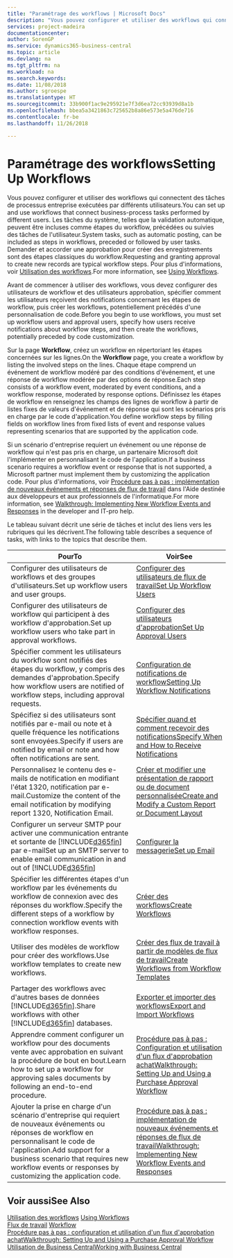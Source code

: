 ```yaml
---
title: "Paramétrage des workflows | Microsoft Docs"
description: "Vous pouvez configurer et utiliser des workflows qui connectent des tâches de processus entreprise exécutées par différents utilisateurs. Les tâches du système, telles que la validation automatique, peuvent être incluses comme étapes du workflow, précédées ou suivies des tâches de l'utilisateur. Demander et accorder une approbation pour créer des enregistrements sont des étapes classiques du workflow."
services: project-madeira
documentationcenter: 
author: SorenGP
ms.service: dynamics365-business-central
ms.topic: article
ms.devlang: na
ms.tgt_pltfrm: na
ms.workload: na
ms.search.keywords: 
ms.date: 11/08/2018
ms.author: sgroespe
ms.translationtype: HT
ms.sourcegitcommit: 33b900f1ac9e295921e7f3d6ea72cc93939d8a1b
ms.openlocfilehash: bbea5a3421863c725652b8a86e573e5a476de716
ms.contentlocale: fr-be
ms.lasthandoff: 11/26/2018

---
```

# <a name="setting-up-workflows"></a><span data-ttu-id="8be49-105">Paramétrage des workflows</span><span class="sxs-lookup"><span data-stu-id="8be49-105">Setting Up Workflows</span></span>
<span data-ttu-id="8be49-106">Vous pouvez configurer et utiliser des workflows qui connectent des tâches de processus entreprise exécutées par différents utilisateurs.</span><span class="sxs-lookup"><span data-stu-id="8be49-106">You can set up and use workflows that connect business-process tasks performed by different users.</span></span> <span data-ttu-id="8be49-107">Les tâches du système, telles que la validation automatique, peuvent être incluses comme étapes du workflow, précédées ou suivies des tâches de l'utilisateur.</span><span class="sxs-lookup"><span data-stu-id="8be49-107">System tasks, such as automatic posting, can be included as steps in workflows, preceded or followed by user tasks.</span></span> <span data-ttu-id="8be49-108">Demander et accorder une approbation pour créer des enregistrements sont des étapes classiques du workflow.</span><span class="sxs-lookup"><span data-stu-id="8be49-108">Requesting and granting approval to create new records are typical workflow steps.</span></span> <span data-ttu-id="8be49-109">Pour plus d'informations, voir [Utilisation des workflows](across-use-workflows.md).</span><span class="sxs-lookup"><span data-stu-id="8be49-109">For more information, see [Using Workflows](across-use-workflows.md).</span></span>  

 <span data-ttu-id="8be49-110">Avant de commencer à utiliser des workflows, vous devez configurer des utilisateurs de workflow et des utilisateurs approbation, spécifier comment les utilisateurs reçoivent des notifications concernant les étapes de workflow, puis créer les workflows, potentiellement précédés d'une personnalisation de code.</span><span class="sxs-lookup"><span data-stu-id="8be49-110">Before you begin to use workflows, you must set up workflow users and approval users, specify how users receive notifications about workflow steps, and then create the workflows, potentially preceded by code customization.</span></span>  

 <span data-ttu-id="8be49-111">Sur la page **Workflow**, créez un workflow en répertoriant les étapes concernées sur les lignes.</span><span class="sxs-lookup"><span data-stu-id="8be49-111">On the **Workflow** page, you create a workflow by listing the involved steps on the lines.</span></span> <span data-ttu-id="8be49-112">Chaque étape comprend un événement de workflow modéré par des conditions d'événement, et une réponse de workflow modérée par des options de réponse.</span><span class="sxs-lookup"><span data-stu-id="8be49-112">Each step consists of a workflow event, moderated by event conditions, and a workflow response, moderated by response options.</span></span> <span data-ttu-id="8be49-113">Définissez les étapes de workflow en renseignez les champs des lignes de workflow à partir de listes fixes de valeurs d'événement et de réponse qui sont les scénarios pris en charge par le code d'application.</span><span class="sxs-lookup"><span data-stu-id="8be49-113">You define workflow steps by filling fields on workflow lines from fixed lists of event and response values representing scenarios that are supported by the application code.</span></span>  

 <span data-ttu-id="8be49-114">Si un scénario d'entreprise requiert un événement ou une réponse de workflow qui n'est pas pris en charge, un partenaire Microsoft doit l'implémenter en personnalisant le code de l'application.</span><span class="sxs-lookup"><span data-stu-id="8be49-114">If a business scenario requires a workflow event or response that is not supported, a Microsoft partner must implement them by customizing the application code.</span></span> <span data-ttu-id="8be49-115">Pour plus d'informations, voir [Procédure pas à pas : implémentation de nouveaux événements et réponses de flux de travail](/dynamics-nav/Walkthrough--Implementing-New-Workflow-Events-and-Responses) dans l'Aide destinée aux développeurs et aux professionnels de l'informatique.</span><span class="sxs-lookup"><span data-stu-id="8be49-115">For more information, see [Walkthrough: Implementing New Workflow Events and Responses](/dynamics-nav/Walkthrough--Implementing-New-Workflow-Events-and-Responses) in the developer and IT-pro help.</span></span>

 <span data-ttu-id="8be49-116">Le tableau suivant décrit une série de tâches et inclut des liens vers les rubriques qui les décrivent.</span><span class="sxs-lookup"><span data-stu-id="8be49-116">The following table describes a sequence of tasks, with links to the topics that describe them.</span></span>  

|<span data-ttu-id="8be49-117">**Pour**</span><span class="sxs-lookup"><span data-stu-id="8be49-117">**To**</span></span>|<span data-ttu-id="8be49-118">**Voir**</span><span class="sxs-lookup"><span data-stu-id="8be49-118">**See**</span></span>|  
|------------|-------------|  
|<span data-ttu-id="8be49-119">Configurer des utilisateurs de workflows et des groupes d'utilisateurs.</span><span class="sxs-lookup"><span data-stu-id="8be49-119">Set up workflow users and user groups.</span></span>|[<span data-ttu-id="8be49-120">Configurer des utilisateurs de flux de travail</span><span class="sxs-lookup"><span data-stu-id="8be49-120">Set Up Workflow Users</span></span>](across-how-to-set-up-workflow-users.md)|  
|<span data-ttu-id="8be49-121">Configurer des utilisateurs de workflow qui participent à des workflow d'approbation.</span><span class="sxs-lookup"><span data-stu-id="8be49-121">Set up workflow users who take part in approval workflows.</span></span>|[<span data-ttu-id="8be49-122">Configurer des utilisateurs d'approbation</span><span class="sxs-lookup"><span data-stu-id="8be49-122">Set Up Approval Users</span></span>](across-how-to-set-up-approval-users.md)|  
|<span data-ttu-id="8be49-123">Spécifier comment les utilisateurs du workflow sont notifiés des étapes du workflow, y compris des demandes d'approbation.</span><span class="sxs-lookup"><span data-stu-id="8be49-123">Specify how workflow users are notified of workflow steps, including approval requests.</span></span>|[<span data-ttu-id="8be49-124">Configuration de notifications de workflow</span><span class="sxs-lookup"><span data-stu-id="8be49-124">Setting Up Workflow Notifications</span></span>](across-setting-up-workflow-notifications.md)|  
|<span data-ttu-id="8be49-125">Spécifiez si des utilisateurs sont notifiés par e-mail ou note et à quelle fréquence les notifications sont envoyées.</span><span class="sxs-lookup"><span data-stu-id="8be49-125">Specify if users are notified by email or note and how often notifications are sent.</span></span>|[<span data-ttu-id="8be49-126">Spécifier quand et comment recevoir des notifications</span><span class="sxs-lookup"><span data-stu-id="8be49-126">Specify When and How to Receive Notifications</span></span>](across-how-to-specify-when-and-how-to-receive-notifications.md)|  
|<span data-ttu-id="8be49-127">Personnalisez le contenu des e-mails de notification en modifiant l'état 1320, notification par e-mail.</span><span class="sxs-lookup"><span data-stu-id="8be49-127">Customize the content of the email notification by modifying report 1320, Notification Email.</span></span>|[<span data-ttu-id="8be49-128">Créer et modifier une présentation de rapport ou de document personnalisée</span><span class="sxs-lookup"><span data-stu-id="8be49-128">Create and Modify a Custom Report or Document Layout</span></span>](ui-how-create-custom-report-layout.md)|  
|<span data-ttu-id="8be49-129">Configurer un serveur SMTP pour activer une communication entrante et sortante de [!INCLUDE[d365fin](includes/d365fin_md.md)] par e-mail</span><span class="sxs-lookup"><span data-stu-id="8be49-129">Set up an SMTP server to enable email communication in and out of [!INCLUDE[d365fin](includes/d365fin_md.md)]</span></span>|[<span data-ttu-id="8be49-130">Configurer la messagerie</span><span class="sxs-lookup"><span data-stu-id="8be49-130">Set up Email</span></span>](admin-how-setup-email.md)|
|<span data-ttu-id="8be49-131">Spécifier les différentes étapes d'un workflow par les événements du workflow de connexion avec des réponses du workflow.</span><span class="sxs-lookup"><span data-stu-id="8be49-131">Specify the different steps of a workflow by connection workflow events with workflow responses.</span></span>|[<span data-ttu-id="8be49-132">Créer des workflows</span><span class="sxs-lookup"><span data-stu-id="8be49-132">Create Workflows</span></span>](across-how-to-create-workflows.md)|  
|<span data-ttu-id="8be49-133">Utiliser des modèles de workflow pour créer des workflows.</span><span class="sxs-lookup"><span data-stu-id="8be49-133">Use workflow templates to create new workflows.</span></span>|[<span data-ttu-id="8be49-134">Créer des flux de travail à partir de modèles de flux de travail</span><span class="sxs-lookup"><span data-stu-id="8be49-134">Create Workflows from Workflow Templates</span></span>](across-how-to-create-workflows-from-workflow-templates.md)|  
|<span data-ttu-id="8be49-135">Partager des workflows avec d'autres bases de données [!INCLUDE[d365fin](includes/d365fin_md.md)].</span><span class="sxs-lookup"><span data-stu-id="8be49-135">Share workflows with other [!INCLUDE[d365fin](includes/d365fin_md.md)] databases.</span></span>|[<span data-ttu-id="8be49-136">Exporter et importer des workflows</span><span class="sxs-lookup"><span data-stu-id="8be49-136">Export and Import Workflows</span></span>](across-how-to-export-and-import-workflows.md)|  
|<span data-ttu-id="8be49-137">Apprendre comment configurer un workflow pour des documents vente avec approbation en suivant la procédure de bout en bout.</span><span class="sxs-lookup"><span data-stu-id="8be49-137">Learn how to set up a workflow for approving sales documents by following an end-to-end procedure.</span></span>|[<span data-ttu-id="8be49-138">Procédure pas à pas : Configuration et utilisation d'un flux d'approbation achat</span><span class="sxs-lookup"><span data-stu-id="8be49-138">Walkthrough: Setting Up and Using a Purchase Approval Workflow</span></span>](walkthrough-setting-up-and-using-a-purchase-approval-workflow.md)|  
|<span data-ttu-id="8be49-139">Ajouter la prise en charge d'un scénario d'entreprise qui requiert de nouveaux événements ou réponses de workflow en personnalisant le code de l'application.</span><span class="sxs-lookup"><span data-stu-id="8be49-139">Add support for a business scenario that requires new workflow events or responses by customizing the application code.</span></span>|[<span data-ttu-id="8be49-140">Procédure pas à pas : implémentation de nouveaux événements et réponses de flux de travail</span><span class="sxs-lookup"><span data-stu-id="8be49-140">Walkthrough: Implementing New Workflow Events and Responses</span></span>](/dynamics-nav/Walkthrough--Implementing-New-Workflow-Events-and-Responses)|  

## <a name="see-also"></a><span data-ttu-id="8be49-141">Voir aussi</span><span class="sxs-lookup"><span data-stu-id="8be49-141">See Also</span></span>  
 <span data-ttu-id="8be49-142">[Utilisation des workflows](across-use-workflows.md) </span><span class="sxs-lookup"><span data-stu-id="8be49-142">[Using Workflows](across-use-workflows.md) </span></span>  
 <span data-ttu-id="8be49-143">[Flux de travail](across-workflow.md) </span><span class="sxs-lookup"><span data-stu-id="8be49-143">[Workflow](across-workflow.md) </span></span>  
 [<span data-ttu-id="8be49-144">Procédure pas à pas : configuration et utilisation d'un flux d'approbation achat</span><span class="sxs-lookup"><span data-stu-id="8be49-144">Walkthrough: Setting Up and Using a Purchase Approval Workflow</span></span>](walkthrough-setting-up-and-using-a-purchase-approval-workflow.md)  
 [<span data-ttu-id="8be49-145">Utilisation de Business Central</span><span class="sxs-lookup"><span data-stu-id="8be49-145">Working with Business Central</span></span>](ui-work-product.md)

